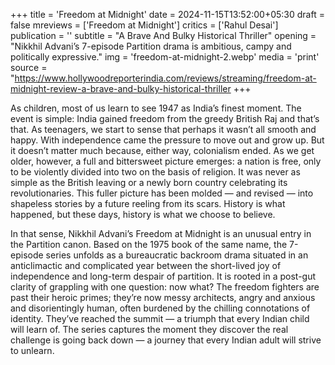 +++
title = 'Freedom at Midnight'
date = 2024-11-15T13:52:00+05:30
draft = false
mreviews = ['Freedom at Midnight']
critics = ['Rahul Desai']
publication = ''
subtitle = "A Brave And Bulky Historical Thriller"
opening = "Nikkhil Advani’s 7-episode Partition drama is ambitious, campy and politically expressive."
img = 'freedom-at-midnight-2.webp'
media = 'print'
source = "https://www.hollywoodreporterindia.com/reviews/streaming/freedom-at-midnight-review-a-brave-and-bulky-historical-thriller
+++

As children, most of us learn to see 1947 as India’s finest moment. The event is simple: India gained freedom from the greedy British Raj and that’s that. As teenagers, we start to sense that perhaps it wasn’t all smooth and happy. With independence came the pressure to move out and grow up. But it doesn’t matter much because, either way, colonialism ended. As we get older, however, a full and bittersweet picture emerges: a nation is free, only to be violently divided into two on the basis of religion. It was never as simple as the British leaving or a newly born country celebrating its revolutionaries. This fuller picture has been molded — and revised — into shapeless stories by a future reeling from its scars. History is what happened, but these days, history is what we choose to believe.

In that sense, Nikkhil Advani’s Freedom at Midnight is an unusual entry in the Partition canon. Based on the 1975 book of the same name, the 7-episode series unfolds as a bureaucratic backroom drama situated in an anticlimactic and complicated year between the short-lived joy of independence and long-term despair of partition. It is rooted in a post-gut clarity of grappling with one question: now what? The freedom fighters are past their heroic primes; they’re now messy architects, angry and anxious and disorientingly human, often burdened by the chilling connotations of identity. They’ve reached the summit — a triumph that every Indian child will learn of. The series captures the moment they discover the real challenge is going back down — a journey that every Indian adult will strive to unlearn.
